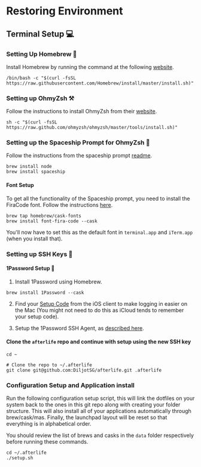 # Restoring Environment

## Terminal Setup 💻

### Setting Up Homebrew 🧪

Install Homebrew by running the command at the following [website](https://brew.sh).

```shell
/bin/bash -c "$(curl -fsSL https://raw.githubusercontent.com/Homebrew/install/master/install.sh)"
```

### Setting up OhmyZsh ⚒️

Follow the instructions to install OhmyZsh from their [website](https://ohmyz.sh).

```shell
sh -c "$(curl -fsSL https://raw.github.com/ohmyzsh/ohmyzsh/master/tools/install.sh)"
```

### Setting up the Spaceship Prompt for OhmyZsh 👾

Follow the instructions from the spaceship prompt [readme](https://github.com/denysdovhan/spaceship-prompt).

```shell
brew install node
brew install spaceship
```

#### Font Setup

To get all the functionality of the Spaceship prompt, you need to install the FiraCode font. Follow the instructions [here](https://github.com/tonsky/FiraCode/wiki/Installing).

```shell
brew tap homebrew/cask-fonts
brew install font-fira-code --cask
```

You'll now have to set this as the default font in `terminal.app` and `iTerm.app` (when you install that).

### Setting up SSH Keys 🔑

#### 1Password Setup 🔐

1. Install 1Password using Homebrew.

```shell
brew install 1Password --cask
```

2. Find your [Setup Code](https://support.1password.com/secret-key/#ios) from the iOS client to make logging in easier on the Mac (You might not need to do this as iCloud tends to remember your setup code).

3. Setup the 1Password SSH Agent, as [described here](https://developer.1password.com/docs/ssh/get-started#step-3-turn-on-the-1password-ssh-agent).

#### Clone the `afterlife` repo and continue with setup using the new SSH key

```shell
cd ~

# Clone the repo to ~/.afterlife
git clone git@github.com:DiljotSG/afterlife.git .afterlife
```

### Configuration Setup and Application install

Run the following configuration setup script, this will link the dotfiles on your system back to the ones in this git repo along with creating your folder structure. This will also install all of your applications automatically through brew/cask/mas. Finally, the launchpad layout will be reset so that everything is in alphabetical order.

You should review the list of brews and casks in the `data` folder respectively before running these commands.

```shell
cd ~/.afterlife
./setup.sh
```
